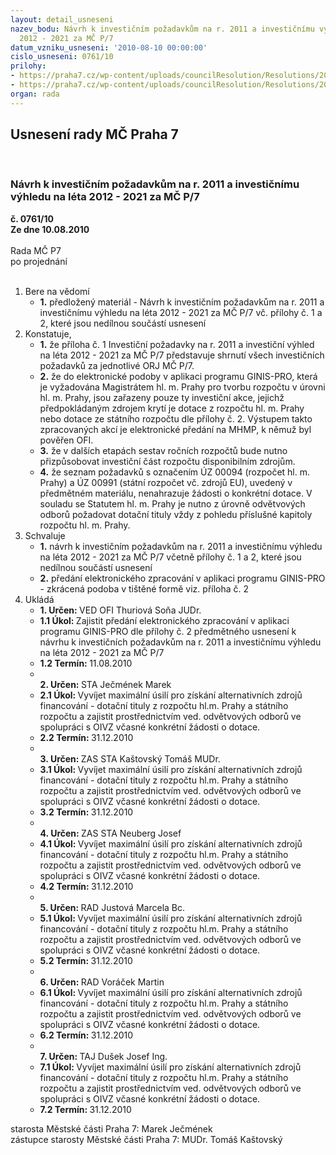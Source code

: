 ```yaml
---
layout: detail_usneseni
nazev_bodu: Návrh k investičním požadavkům na r. 2011 a investičnímu výhledu na léta
  2012 - 2021 za MČ P/7
datum_vzniku_usneseni: '2010-08-10 00:00:00'
cislo_usneseni: 0761/10
prilohy:
- https://praha7.cz/wp-content/uploads/councilResolution/Resolutions/20151/41-10-r_m%c4%8d_invest_v%c3%bdhled_2011-2021__p%c5%99%c3%adloha_%c4%8d_1.xls
- https://praha7.cz/wp-content/uploads/councilResolution/Resolutions/20151/41-10-p%c5%99%c3%adloha2invv%c3%bdhled.pdf
organ: rada
---
```

<div id="ucUsn_pList" class="usn">
	<span><h2>Usnesení rady MČ Praha 7 </h2>
<br></span><div class="standBody">
<span><h3>Návrh k investičním požadavkům na r. 2011 a investičnímu výhledu na léta 2012 - 2021 za MČ P/7</h3></span><div class="center">
		<strong>č. 0761/10</strong><br>
	</div>
<div class="center">
		<strong>Ze dne 10.08.2010</strong><br><br>
	</div>Rada MČ P7<br> po projednání<br><br><ol>
<li>Bere na vědomí<ul><li>
<strong>1.</strong> předložený materiál - Návrh k investičním požadavkům na r. 2011 a investičnímu výhledu na léta 2012 - 2021 za MČ P/7 vč. přílohy č. 1 a 2, které jsou nedílnou součástí usnesení</li></ul>
</li>
<li>Konstatuje,<ul>
<li>
<strong>1.</strong> že příloha č. 1 Investiční požadavky na r. 2011 a investiční výhled na léta 2012 - 2021 za MČ P/7 představuje shrnutí všech investičních požadavků za jednotlivé ORJ MČ P/7.</li>
<li>
<strong>2.</strong> že do elektronické podoby v aplikaci programu GINIS-PRO, která je vyžadována Magistrátem hl. m. Prahy pro tvorbu rozpočtu v úrovni hl. m. Prahy, jsou zařazeny pouze ty investiční akce, jejichž předpokládaným zdrojem krytí je dotace z rozpočtu hl. m. Prahy nebo dotace ze státního rozpočtu dle přílohy č. 2. Výstupem takto zpracovaných akcí je elektronické předání na MHMP, k němuž byl pověřen OFI.</li>
<li>
<strong>3.</strong> že v dalších etapách sestav ročních rozpočtů bude nutno přizpůsobovat investiční část rozpočtu disponibilním zdrojům.</li>
<li>
<strong>4.</strong> že seznam požadavků s označením ÚZ 00094 (rozpočet hl. m. Prahy) a ÚZ 00991 (státní rozpočet vč. zdrojů EU), uvedený v předmětném materiálu, nenahrazuje žádosti o konkrétní dotace. V souladu se Statutem hl. m. Prahy je nutno z úrovně odvětvových odborů požadovat dotační tituly vždy z pohledu příslušné kapitoly rozpočtu hl. m. Prahy.</li>
</ul>
</li>
<li>Schvaluje<ul>
<li>
<strong>1.</strong> návrh k investičním požadavkům na r. 2011 a investičnímu výhledu na léta 2012 - 2021 za MČ P/7 včetně přílohy č. 1 a 2, které jsou nedílnou součástí usnesení</li>
<li>
<strong>2.</strong> předání elektronického zpracování v aplikaci programu GINIS-PRO - zkrácená  podoba v tištěné formě viz. příloha č. 2</li>
</ul>
</li>
<li>Ukládá<ul>
<li>
<strong>1. Určen: </strong>VED OFI Thuriová Soňa JUDr.</li>
<li>
<strong>1.1 Úkol: </strong>Zajistit předání elektronického zpracování v aplikaci programu GINIS-PRO dle přílohy č. 2 předmětného usnesení k návrhu k investičních požadavkům na r. 2011 a investičnímu výhledu na léta 2012 - 2021 za MČ P/7</li>
<li>
<strong>1.2 Termín: </strong>11.08.2010</li>
<li>
<strong><br>2. Určen: </strong>STA Ječmének Marek</li>
<li>
<strong>2.1 Úkol: </strong>Vyvíjet maximální úsilí pro získání alternativních zdrojů financování - dotační tituly z rozpočtu hl.m. Prahy a státního rozpočtu a zajistit prostřednictvím ved. odvětvových odborů ve spolupráci s OIVZ včasné konkrétní žádosti o dotace.</li>
<li>
<strong>2.2 Termín: </strong>31.12.2010</li>
<li>
<strong><br>3. Určen: </strong>ZAS STA Kaštovský Tomáš MUDr.</li>
<li>
<strong>3.1 Úkol: </strong>Vyvíjet maximální úsilí pro získání alternativních zdrojů financování - dotační tituly z rozpočtu hl.m. Prahy a státního rozpočtu a zajistit prostřednictvím ved. odvětvových odborů ve spolupráci s OIVZ včasné konkrétní žádosti o dotace.</li>
<li>
<strong>3.2 Termín: </strong>31.12.2010</li>
<li>
<strong><br>4. Určen: </strong>ZAS STA Neuberg Josef</li>
<li>
<strong>4.1 Úkol: </strong>Vyvíjet maximální úsilí pro získání alternativních zdrojů financování - dotační tituly z rozpočtu hl.m. Prahy a státního rozpočtu a zajistit prostřednictvím ved. odvětvových odborů ve spolupráci s OIVZ včasné konkrétní žádosti o dotace.</li>
<li>
<strong>4.2 Termín: </strong>31.12.2010</li>
<li>
<strong><br>5. Určen: </strong>RAD Justová Marcela Bc.</li>
<li>
<strong>5.1 Úkol: </strong>Vyvíjet maximální úsilí pro získání alternativních zdrojů financování - dotační tituly z rozpočtu hl.m. Prahy a státního rozpočtu a zajistit prostřednictvím ved. odvětvových odborů ve spolupráci s OIVZ včasné konkrétní žádosti o dotace.</li>
<li>
<strong>5.2 Termín: </strong>31.12.2010</li>
<li>
<strong><br>6. Určen: </strong>RAD Voráček Martin</li>
<li>
<strong>6.1 Úkol: </strong>Vyvíjet maximální úsilí pro získání alternativních zdrojů financování - dotační tituly z rozpočtu hl.m. Prahy a státního rozpočtu a zajistit prostřednictvím ved. odvětvových odborů ve spolupráci s OIVZ včasné konkrétní žádosti o dotace.</li>
<li>
<strong>6.2 Termín: </strong>31.12.2010</li>
<li>
<strong><br>7. Určen: </strong>TAJ Dušek Josef Ing.</li>
<li>
<strong>7.1 Úkol: </strong>Vyvíjet maximální úsilí pro získání alternativních zdrojů financování - dotační tituly z rozpočtu hl.m. Prahy a státního rozpočtu a zajistit prostřednictvím ved. odvětvových odborů ve spolupráci s OIVZ včasné konkrétní žádosti o dotace.</li>
<li>
<strong>7.2 Termín: </strong>31.12.2010</li>
</ul>
</li>
</ol>starosta Městské části Praha 7: Marek Ječmének<br>zástupce starosty Městské části Praha 7: MUDr. Tomáš Kaštovský 
</div>
</div>